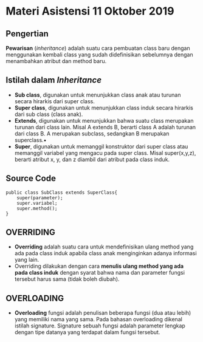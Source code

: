 # Materi Asistensi 11 Oktober 2019

## Pengertian
**Pewarisan** (_inheritance_) adalah suatu cara pembuatan class
baru dengan menggunakan kembali class yang sudah
didefinisikan sebelumnya dengan menambahkan atribut dan
method baru.

## Istilah dalam _Inheritance_

* **Sub class**, digunakan untuk menunjukkan class anak atau turunan secara
hirarkis dari super class.
* **Super class**, digunakan untuk menunjukkan class induk secara hirarkis dari
sub class (class anak).
* **Extends**, digunakan untuk menunjukkan bahwa suatu class merupakan
turunan dari class lain. Misal A extends B, berarti class A adalah turunan dari
class B. A merupakan subclass, sedangkan B merupakan superclass.•
* **Super**, digunakan untuk memanggil konstruktor dari super class atau
memanggil variabel yang mengacu pada super class. Misal super(x,y,z), berarti
atribut x, y, dan z diambil dari atribut pada class induk.

## Source Code
```
public class SubClass extends SuperClass{
    super(parameter);
    super.variabel;
    super.method();
}
```

## OVERRIDING
* **Overriding** adalah suatu cara untuk mendefinisikan ulang
method yang ada pada class induk apabila class anak menginginkan
adanya informasi yang lain.
* Overriding dilakukan dengan cara **menulis ulang method yang
ada pada class induk** dengan syarat bahwa nama dan parameter
fungsi tersebut harus sama (tidak boleh diubah).

## OVERLOADING
* **Overloading** fungsi adalah penulisan beberapa fungsi (dua atau
lebih) yang memiliki nama yang sama. Pada bahasan overloading
dikenal istilah signature. Signature sebuah fungsi adalah parameter
lengkap dengan tipe datanya yang terdapat dalam fungsi tersebut.